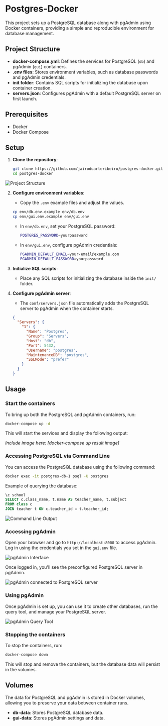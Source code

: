 
# Postgres-Docker

This project sets up a PostgreSQL database along with pgAdmin using Docker containers, providing a simple and reproducible environment for database management.

## Project Structure

- **docker-compose.yml**: Defines the services for PostgreSQL (`db`) and pgAdmin (`gui`) containers.
- **.env files**: Stores environment variables, such as database passwords and pgAdmin credentials.
- **init folder**: Contains SQL scripts for initializing the database upon container creation.
- **servers.json**: Configures pgAdmin with a default PostgreSQL server on first launch.

## Prerequisites

- Docker
- Docker Compose

## Setup

1. **Clone the repository**:

   ```bash
   git clone https://github.com/jairoduarteribeiro/postgres-docker.git
   cd postgres-docker
   ```

  ![Project Structure](images/00-structure.png)

2. **Configure environment variables**:
   - Copy the `.env` example files and adjust the values.

   ```bash
   cp env/db.env.example env/db.env
   cp env/gui.env.example env/gui.env
   ```

   - In `env/db.env`, set your PostgreSQL password:
     ```bash
     POSTGRES_PASSWORD=yourpassword
     ```

   - In `env/gui.env`, configure pgAdmin credentials:
     ```bash
     PGADMIN_DEFAULT_EMAIL=your-email@example.com
     PGADMIN_DEFAULT_PASSWORD=yourpassword
     ```

3. **Initialize SQL scripts**:
   - Place any SQL scripts for initializing the database inside the `init/` folder.

4. **Configure pgAdmin server**:
   - The `conf/servers.json` file automatically adds the PostgreSQL server to pgAdmin when the container starts.

   ```json
   {
     "Servers": {
       "1": {
         "Name": "Postgres",
         "Group": "Servers",
         "Host": "db",
         "Port": 5432,
         "Username": "postgres",
         "MaintenanceDB": "postgres",
         "SSLMode": "prefer"
       }
     }
   }
   ```

## Usage

### Start the containers

To bring up both the PostgreSQL and pgAdmin containers, run:

```bash
docker-compose up -d
```

This will start the services and display the following output:

_Include image here: [docker-compose up result image]_

### Accessing PostgreSQL via Command Line

You can access the PostgreSQL database using the following command:

```bash
docker exec -it postgres-db-1 psql -U postgres
```

Example of querying the database:

```sql
\c school
SELECT c.class_name, t.name AS teacher_name, t.subject
FROM class c
JOIN teacher t ON c.teacher_id = t.teacher_id;
```

![Command Line Output](images/01-command-line.png)

### Accessing pgAdmin

Open your browser and go to `http://localhost:8000` to access pgAdmin. Log in using the credentials you set in the `gui.env` file.

![pgAdmin Interface](images/02-pgadmin.png)

Once logged in, you'll see the preconfigured PostgreSQL server in pgAdmin.

![pgAdmin connected to PostgreSQL server](images/03-credentials.png)

### Using pgAdmin

Once pgAdmin is set up, you can use it to create other databases, run the query tool, and manage your PostgreSQL server.

![pgAdmin Query Tool](images/04-query.png)

### Stopping the containers

To stop the containers, run:

```bash
docker-compose down
```

This will stop and remove the containers, but the database data will persist in the volumes.

## Volumes

The data for PostgreSQL and pgAdmin is stored in Docker volumes, allowing you to preserve your data between container runs.

- **db-data**: Stores PostgreSQL database data.
- **gui-data**: Stores pgAdmin settings and data.
